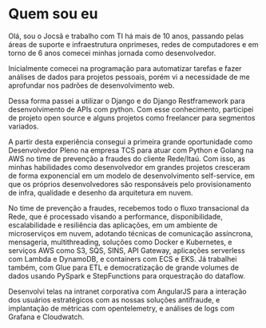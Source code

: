 # Quem sou eu
Olá, sou o Jocsã e trabalho com TI há mais de 10 anos, passando pelas
áreas de suporte e infraestrutura onprimeses, redes de computadores e em
torno de 6 anos comecei minhas jornada como desenvolvedor. 

Inicialmente comecei na programação para automatizar tarefas e fazer
análises de dados para projetos pessoais, porém vi a necessidade de me
aprofundar nos padrões de desenvolvimento web. 

Dessa forma passei a utilizar o Django e do Django Restframework para desenvolvimento de APIs
com python. Com esse conhecimento, participei de projeto open source e
alguns projetos como freelancer para segmentos variados.

A partir desta experiência consegui a primeira grande oportunidade como
Desenvolvedor Pleno na empresa TCS para atuar com Python e Golang na AWS
no time de prevenção a fraudes do cliente Rede/Itaú. Com isso, as minhas
habilidades como desenvolvedor em grandes projetos cresceram de forma
exponencial em um modelo de desenvolvimento self-service, em que os
próprios desenvolvedores são responsáveis pelo provisionamento de infra,
qualidade e desenho da arquitetura em nuvem. 

No time de prevenção a fraudes, recebemos todo o fluxo transacional da
Rede, que é processado visando a performance, disponibilidade,
escalabilidade e resiliência das aplicações, em um ambiente de
microserviços em nuvem, adotando técnicas de comunicação assíncrona, mensageria,
multithreading, soluções como Docker e Kubernetes, e serviços AWS como
S3, SQS, SINS, API Gateway, aplicações serverless com Lambda e DynamoDB,
e containers com ECS e EKS. Já trabalhei também, com Glue para ETL e democratização de grande volumes de dados usando PySpark e StepFunctions para orquestração do dataflow.

Desenvolvi telas na intranet corporativa com AngularJS para a
interação dos usuários estratégicos com as nossas soluções antifraude, e
implantação de métricas com opentelemetry, e análises de logs com
Grafana e Cloudwatch.
